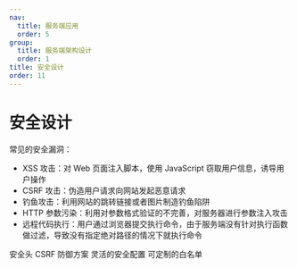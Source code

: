```yaml
---
nav:
  title: 服务端应用
  order: 5
group:
  title: 服务端架构设计
  order: 1
title: 安全设计
order: 11
---
```


# 安全设计

常见的安全漏洞：

- XSS 攻击：对 Web 页面注入脚本，使用 JavaScript 窃取用户信息，诱导用户操作
- CSRF 攻击：伪造用户请求向网站发起恶意请求
- 钓鱼攻击：利用网站的跳转链接或者图片制造钓鱼陷阱
- HTTP 参数污染：利用对参数格式验证的不完善，对服务器进行参数注入攻击
- 远程代码执行：用户通过浏览器提交执行命令，由于服务端没有针对执行函数做过滤，导致没有指定绝对路径的情况下就执行命令

安全头
CSRF 防御方案
灵活的安全配置
可定制的白名单
